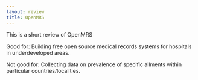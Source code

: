 ```yaml
---
layout: review
title: OpenMRS
---
```


This is a short review of OpenMRS

Good for: Building free open source medical records systems for hospitals in underdeveloped areas.

Not good for: Collecting data on prevalence of specific ailments within particular countries/localities.
